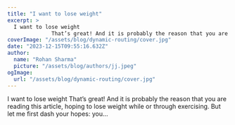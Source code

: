 ```yaml
---
title: "I want to lose weight"
excerpt: >
  I want to lose weight
              That’s great! And it is probably the reason that you are reading this article, hoping to lose weight while or through exercising. But let me first dash your hopes: yo
coverImage: "/assets/blog/dynamic-routing/cover.jpg"
date: "2023-12-15T09:55:16.632Z"
author:
  name: "Rohan Sharma"
  picture: "/assets/blog/authors/jj.jpeg"
ogImage:
  url: "/assets/blog/dynamic-routing/cover.jpg"
---
```


I want to lose weight
            That’s great! And it is probably the reason that you are reading this article, hoping to lose weight while or through exercising. But let me first dash your hopes: you…